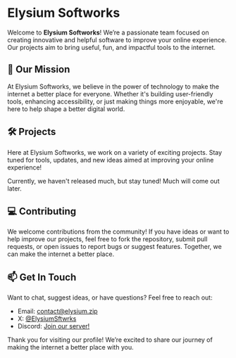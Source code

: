 # Elysium Softworks

Welcome to **Elysium Softworks**! We’re a passionate team focused on creating innovative and helpful software to improve your online experience. Our projects aim to bring useful, fun, and impactful tools to the internet.

## 🚀 Our Mission

At Elysium Softworks, we believe in the power of technology to make the internet a better place for everyone. Whether it's building user-friendly tools, enhancing accessibility, or just making things more enjoyable, we're here to help shape a better digital world.

## 🛠️ Projects

Here at Elysium Softworks, we work on a variety of exciting projects. Stay tuned for tools, updates, and new ideas aimed at improving your online experience!

Currently, we haven't released much, but stay tuned! Much will come out later.
## 💻 Contributing

We welcome contributions from the community! If you have ideas or want to help improve our projects, feel free to fork the repository, submit pull requests, or open issues to report bugs or suggest features. Together, we can make the internet a better place.

## 📫 Get In Touch

Want to chat, suggest ideas, or have questions? Feel free to reach out:

- Email: [contact@elysium.zip](mailto:contact@elysium.zip)
- X: [@ElysiumSftwrks](https://x.com/elysiumsftwrks)
- Discord: [Join our server!](https://discord.gg/JN5csjpxdw)


Thank you for visiting our profile! We’re excited to share our journey of making the internet a better place with you. 

